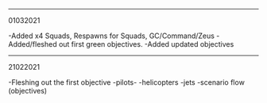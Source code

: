 

------------------
01032021

-Added x4 Squads, Respawns for Squads, GC/Command/Zeus
-Added/fleshed out first green objectives.
-Added updated objectives

------------------
21022021

-Fleshing out the first objective -pilots- 
-helicopters
-jets
-scenario flow (objectives)
